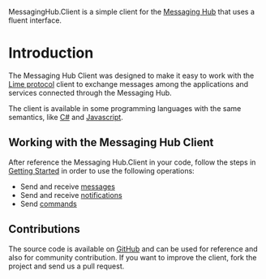 MessagingHub.Client is a simple client for the [Messaging Hub](https://messaginghub.io/) that uses a fluent interface.

# Introduction

The Messaging Hub Client was designed to make it easy to work with the [Lime protocol](http://limeprotocol.org) client to exchange messages among the applications and services connected through the Messaging Hub.

The client is available in some programming languages with the same semantics, like [C#](https://github.com/takenet/messaginghub-client-csharp) and [Javascript](https://github.com/takenet/messaginghub-client-js).

## Working with the Messaging Hub Client

After reference the Messaging Hub.Client in your code, follow the steps in [Getting Started](http://messaginghub.io/docs/sdks/gettingstarted) in order to use the following operations:
- Send and receive [messages](http://messaginghub.io/docs/sdks/messages)
- Send and receive [notifications](http://messaginghub.io/docs/sdks/notifications)
- Send [commands](http://messaginghub.io/docs/sdks/commands)

## Contributions

The source code is available on [GitHub](https://github.com/takenet) and can be used for reference and also for community contribution. If you want to improve the client, fork the project and send us a pull request.
